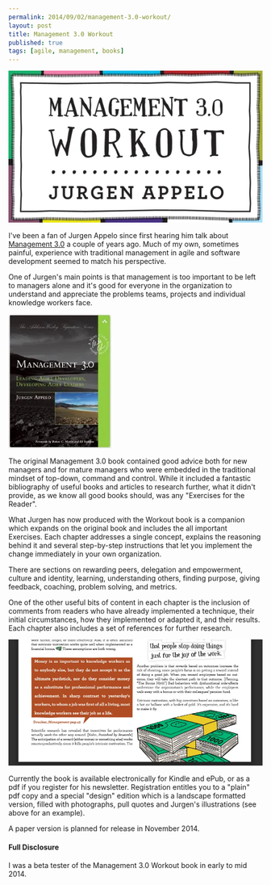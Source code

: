 ```yaml
---
permalink: 2014/09/02/management-3.0-workout/
layout: post
title: Management 3.0 Workout
published: true
tags: [agile, management, books]
---
```


![cover](/img/posts/management-30-workout/management-30-workout.webp)

I've been a fan of Jurgen Appelo since first hearing him talk about [Management 3.0](http://www.management30.com/)
a couple of years ago. Much of my own, sometimes painful, experience with
traditional management in agile and software development seemed to match
his perspective.

One of Jurgen's main points is that management is too important to be left to
managers alone and it's good for everyone in the organization to understand and appreciate
the problems teams, projects and individual knowledge workers face.

![original](/img/posts/management-30-workout/management-30.webp)

The original Management 3.0 book contained good advice both for new managers
and for mature managers who were embedded in the traditional mindset of top-down,
command and control. While it included a fantastic bibliography of useful books
and articles to research further, what it didn't provide, as we know all
good books should, was any "Exercises for the Reader".

What Jurgen has now produced with the Workout book is a companion which expands
on the original book and includes the all important Exercises. Each chapter addresses
a single concept, explains the reasoning behind it and several step-by-step
instructions that let you implement the change immediately in your own organization.

There are sections on rewarding peers, delegation and empowerment, culture and
identity, learning, understanding others, finding purpose, giving feedback, coaching,
problem solving, and metrics.

One of the other useful bits of content in each chapter is the inclusion of
comments from readers who have already implemented a technique, their initial
circumstances, how they implemented or adapted it, and their results. Each
chapter also includes a set of references for further research.

![design edition](/img/posts/management-30-workout/design-edition.webp)

Currently the book is available electronically for Kindle and ePub, or as a
pdf if you register for his newsletter. Registration entitles you to a "plain"
pdf copy and a special "design" edition which is a landscape formatted
version, filled with photographs, pull quotes and Jurgen's illustrations
(see above for an example).

A paper version is planned for release in November 2014.

<div class="alert alert-info">
<h4>Full Disclosure</h4>
I was a beta tester of the Management 3.0 Workout book in early to mid 2014.
</div>

